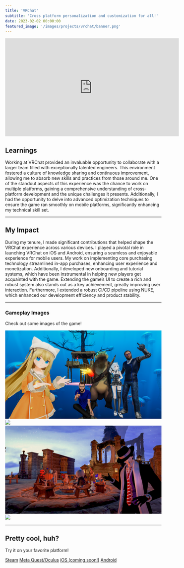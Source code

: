 ```yaml
---
title: 'VRChat'
subtitle: 'Cross platform personalization and customization for all!'
date: 2023-02-02 00:00:00
featured_image: '/images/projects/vrchat/banner.png'
---
```

<iframe width="560" height="315" src="https://www.youtube-nocookie.com/embed/PWLPw4RE9Ig" frameborder="0" allow="accelerometer; autoplay; clipboard-write; encrypted-media; gyroscope" allowfullscreen></iframe>

## Learnings

Working at VRChat provided an invaluable opportunity to collaborate with a larger team filled with exceptionally talented engineers. This environment fostered a culture of knowledge sharing and continuous improvement, allowing me to absorb new skills and practices from those around me. One of the standout aspects of this experience was the chance to work on multiple platforms, gaining a comprehensive understanding of cross-platform development and the unique challenges it presents. Additionally, I had the opportunity to delve into advanced optimization techniques to ensure the game ran smoothly on mobile platforms, significantly enhancing my technical skill set.

---

## My Impact

During my tenure, I made significant contributions that helped shape the VRChat experience across various devices. I played a pivotal role in launching VRChat on iOS and Android, ensuring a seamless and enjoyable experience for mobile users. My work on implementing core purchasing technology streamlined in-app purchases, enhancing user experience and monetization. Additionally, I developed new onboarding and tutorial systems, which have been instrumental in helping new players get acquainted with the game. Extending the game’s UI to create a rich and robust system also stands out as a key achievement, greatly improving user interaction. Furthermore, I extended a robust CI/CD pipeline using NUKE, which enhanced our development efficiency and product stability.

---

### Gameplay Images

Check out some images of the game!

<div class="gallery" data-columns="3">
<img src="/images/projects/vrchat/showcase-1.png">
<img src="/images/projects/vrchat/showcase-2.gif">
<img src="/images/projects/vrchat/showcase-3.png">
<img src="/images/projects/vrchat/showcase-4.gif">
</div>

---

## Pretty cool, huh?

Try it on your favorite platform!

<a href="https://store.steampowered.com/app/438100/VRChat/" class="button button--large">Steam</a>
<a href="https://www.meta.com/experiences/1856672347794301/" class="button button--large">Meta Quest/Oculus</a>
<a href="https://www.samnarkawicz.com/project/vrchat">iOS (coming soon!)</a>
<a href="https://play.google.com/store/apps/details?id=com.talofagames.abra" class="button button--large">Android</a>